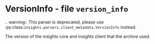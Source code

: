 VersionInfo - file ``version_info``
===================================

.. warning::
    This parser is deprecated, please use
    :py:class:`insights.parsers.client_metadata.VersionInfo` instead.


The version of the insights core and insights client that the archive used.